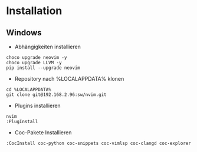 # Installation

## Windows

*  Abhängigkeiten installieren
```
choco upgrade neovim -y
choco upgrade LLVM -y
pip install --upgrade neovim
```


*  Repository nach %LOCALAPPDATA% klonen
```
cd %LOCALAPPDATA%
git clone git@192.168.2.96:sw/nvim.git
```

*  Plugins installieren
```
nvim
:PlugInstall
```


*  Coc-Pakete Installieren
```
:CocInstall coc-python coc-snippets coc-vimlsp coc-clangd coc-explorer
```